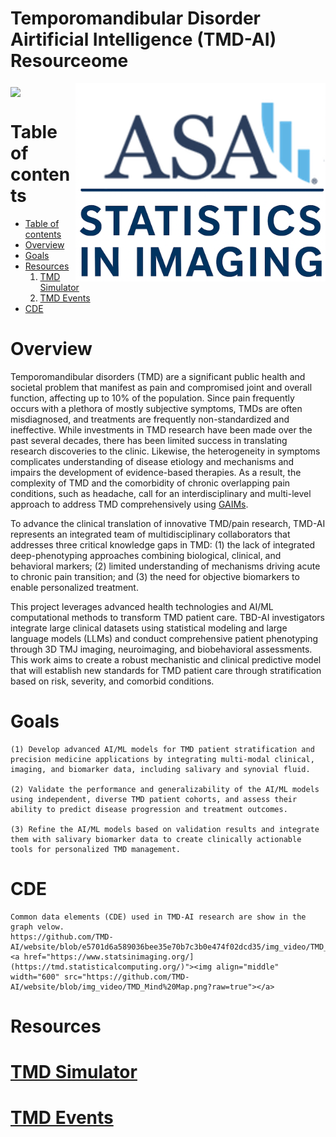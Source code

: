 # Temporomandibular Disorder Airtificial Intelligence (TMD-AI) Resourceome

<a href="https://www.statsinimaging.org/"><img align="right" width="400" src="https://github.com/ASA-SII/website/blob/main/images/AmStat_SiI_Logo.png?raw=true"></a>
<a href="https://www.statsinimaging.org/](https://tmd.statisticalcomputing.org/)"><img align="middle" width="600" src="https://github.com/TMD-AI/website/blob/img_video/TMD_Mind%20Map.png?raw=true"></a>

Table of contents
=================

<!--ts-->
   * [Table of contents](#table-of-contents)
   * [Overview](#overview)
   * [Goals](#goals)
   * [Resources](#resources)
       1. [TMD Simulator](#tmd-simulator)
       2. [TMD Events](#tmd-events)
   * [CDE](#cde)
<!--te-->

Overview
========
Temporomandibular disorders (TMD) are a significant public health and societal problem that manifest as pain and compromised joint and overall function, affecting up to 10\% of the population. Since pain frequently occurs with a plethora of mostly subjective symptoms, TMDs are often misdiagnosed, and treatments are frequently non-standardized and ineffective. While investments in TMD research have been made over the past several decades, there has been limited success in translating research discoveries to the clinic. Likewise, the heterogeneity in symptoms complicates understanding of disease etiology and mechanisms and impairs the development of evidence-based therapies. As a result, the complexity of TMD and the comorbidity of chronic overlapping pain conditions, such as headache, call for an interdisciplinary and multi-level approach to address TMD comprehensively using [GAIMs](https://socr.umich.edu/GAIM/).

To advance the clinical translation of innovative TMD/pain research, TMD-AI represents an integrated team of multidisciplinary collaborators that
addresses three critical knowledge gaps in TMD: (1) the lack of integrated deep-phenotyping approaches combining biological, clinical, and behavioral markers; (2) limited understanding of mechanisms driving acute to chronic pain transition; and (3) the need for objective biomarkers to enable personalized treatment. 

This project leverages advanced health technologies and AI/ML computational methods to transform TMD patient care. TBD-AI investigators integrate large clinical datasets using statistical modeling and large language models (LLMs) and conduct comprehensive patient phenotyping through 3D TMJ imaging, neuroimaging, and biobehavioral assessments. This work aims to create a robust mechanistic and clinical predictive model that will establish new standards for TMD patient care through stratification based on risk, severity, and comorbid conditions.

Goals
=====

    (1) Develop advanced AI/ML models for TMD patient stratification and precision medicine applications by integrating multi-modal clinical, imaging, and biomarker data, including salivary and synovial fluid.

    (2) Validate the performance and generalizability of the AI/ML models using independent, diverse TMD patient cohorts, and assess their ability to predict disease progression and treatment outcomes. 

    (3) Refine the AI/ML models based on validation results and integrate them with salivary biomarker data to create clinically actionable tools for personalized TMD management.

CDE
===

    Common data elements (CDE) used in TMD-AI research are show in the graph velow.
    https://github.com/TMD-AI/website/blob/e5701d6a589036bee35e70b7c3b0e474f02dcd35/img_video/TMD_Mind%20Map.png
    <a href="https://www.statsinimaging.org/](https://tmd.statisticalcomputing.org/)"><img align="middle" width="600" src="https://github.com/TMD-AI/website/blob/img_video/TMD_Mind%20Map.png?raw=true"></a>


Resources
=========

# [TMD Simulator](https://tmd.statisticalcomputing.org/)

# [TMD Events](https://tmd.statisticalcomputing.org/)


